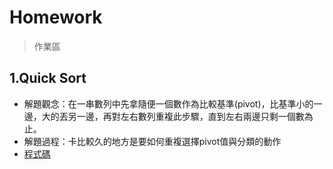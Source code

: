 # Homework
> 作業區

## 1.Quick Sort
* 解題觀念：在一串數列中先拿隨便一個數作為比較基準(pivot)，比基準小的一邊，大的丟另一邊，再對左右數列重複此步驟，直到左右兩邊只剩一個數為止。
* 解題過程：卡比較久的地方是要如何重複選擇pivot值與分類的動作
* [程式碼](https://github.com/tonyforreal/Tony-learning-note/blob/master/Homework/QuickSort.ipynb)
